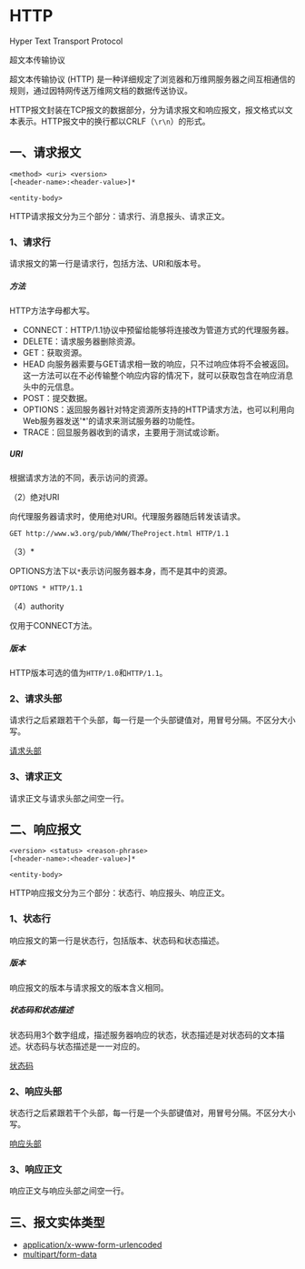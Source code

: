 # HTTP

Hyper Text Transport Protocol

超文本传输协议

超文本传输协议 (HTTP) 是一种详细规定了浏览器和万维网服务器之间互相通信的规则，通过因特网传送万维网文档的数据传送协议。

HTTP报文封装在TCP报文的数据部分，分为请求报文和响应报文，报文格式以文本表示。HTTP报文中的换行都以CRLF（`\r\n`）的形式。

## 一、请求报文

```
<method> <uri> <version>
[<header-name>:<header-value>]*

<entity-body>
```

HTTP请求报文分为三个部分：请求行、消息报头、请求正文。

### 1、请求行

请求报文的第一行是请求行，包括方法、URI和版本号。

##### 方法

HTTP方法字母都大写。

- CONNECT：HTTP/1.1协议中预留给能够将连接改为管道方式的代理服务器。
- DELETE：请求服务器删除资源。
- GET：获取资源。
- HEAD	向服务器索要与GET请求相一致的响应，只不过响应体将不会被返回。这一方法可以在不必传输整个响应内容的情况下，就可以获取包含在响应消息头中的元信息。
- POST：提交数据。
- OPTIONS：返回服务器针对特定资源所支持的HTTP请求方法，也可以利用向Web服务器发送'*'的请求来测试服务器的功能性。
- TRACE：回显服务器收到的请求，主要用于测试或诊断。

##### URI

根据请求方法的不同，表示访问的资源。

（2）绝对URI

向代理服务器请求时，使用绝对URI。代理服务器随后转发该请求。

```
GET http://www.w3.org/pub/WWW/TheProject.html HTTP/1.1
```

（3）*

OPTIONS方法下以`*`表示访问服务器本身，而不是其中的资源。

```
OPTIONS * HTTP/1.1
```

（4）authority

仅用于CONNECT方法。

##### 版本

HTTP版本可选的值为`HTTP/1.0`和`HTTP/1.1`。

### 2、请求头部

请求行之后紧跟若干个头部，每一行是一个头部键值对，用冒号分隔。不区分大小写。

[请求头部](请求头部.md)

### 3、请求正文

请求正文与请求头部之间空一行。

## 二、响应报文

```
<version> <status> <reason-phrase>
[<header-name>:<header-value>]* 

<entity-body>
```

HTTP响应报文分为三个部分：状态行、响应报头、响应正文。

### 1、状态行

响应报文的第一行是状态行，包括版本、状态码和状态描述。

##### 版本

响应报文的版本与请求报文的版本含义相同。

##### 状态码和状态描述

状态码用3个数字组成，描述服务器响应的状态，状态描述是对状态码的文本描述。状态码与状态描述是一一对应的。

[状态码](状态码.md)

### 2、响应头部

状态行之后紧跟若干个头部，每一行是一个头部键值对，用冒号分隔。不区分大小写。

[响应头部](响应头部.md)

### 3、响应正文

响应正文与响应头部之间空一行。

## 三、报文实体类型

- [application/x-www-form-urlencoded](数据类型/MIME/x-www-form-urlencoded.md)
- [multipart/form-data](数据类型/MIME/form-data)

